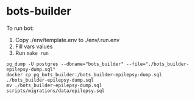 # bots-builder

To run bot:

1. Copy ./env/template.env to ./env/.run.env
2. Fill vars values
3. Run `make run`

```
pg_dump -U postgres --dbname="bots_builder" --file="./bots_builder-epilepsy-dump.sql"
docker cp pg_bots_builder:/bots_builder-epilepsy-dump.sql ./bots_builder-epilepsy-dump.sql
mv ./bots_builder-epilepsy-dump.sql scripts/migrations/data/epilepsy.sql
```
